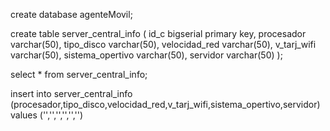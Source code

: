 create database agenteMovil;

create table server_central_info
(
	id_c bigserial primary key,
	procesador varchar(50),
	tipo_disco varchar(50),
	velocidad_red varchar(50),
	v_tarj_wifi varchar(50),
	sistema_opertivo varchar(50),
	servidor varchar(50)
);

select * from server_central_info;

insert into server_central_info (procesador,tipo_disco,velocidad_red,v_tarj_wifi,sistema_opertivo,servidor) values ('','','','','','')

